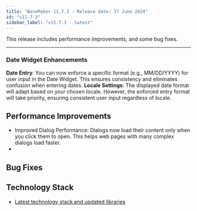 ```yaml
---
title: "WaveMaker 11.7.3 - Release date: 17 June 2024"
id: "v11-7-3"
sidebar_label: "v11.7.3 - latest"
---
```


This release includes performance improvements, and some bug fixes.

---

### Date Widget Enhancements

**Date Entry**: You can now enforce a specific format (e.g., MM/DD/YYYY) for user input in the Date Widget. This ensures consistency and eliminates confusion when entering dates.
**Locale Settings**: The displayed date format will adapt based on your chosen locale. However, the enforced entry format will take priority, ensuring consistent user input regardless of locale.


## Performance Improvements

- Improved Dialog Performance: Dialogs now load their content only when you click them to open. This helps web pages with many complex dialogs load faster.
- 



## Bug Fixes



## Technology Stack

- [Latest technology stack and updated libraries](/learn/wavemaker-release-notes#technology-stack)
